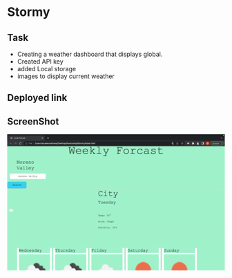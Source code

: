 # Stormy
 

## Task
  - Creating a weather dashboard that displays global.
  - Created API key 
  - added Local storage 
  - images to display current weather 


## Deployed link 


## ScreenShot 
 ![WeatherForcast](./assets/image/Hello.png)